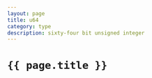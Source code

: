 ```yaml
---
layout: page
title: u64
category: type
description: sixty-four bit unsigned integer
---
```


# `{{ page.title }}`
